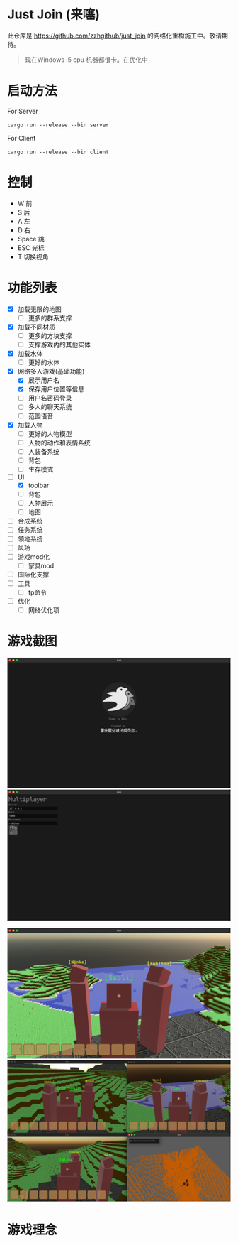 # Just Join (来噻)

此仓库是 https://github.com/zzhgithub/just_join 的网络化重构施工中。敬请期待。


> ~~现在Windows i5 cpu 机器都很卡。在优化中~~

# 启动方法
For Server
```shell
cargo run --release --bin server
```


For Client
```shell
cargo run --release --bin client
```

# 控制
- W 前
- S 后
- A 左
- D 右
- Space 跳
- ESC 光标
- T 切换视角

# 功能列表

- [x] 加载无限的地图
  - [ ] 更多的群系支撑
- [x] 加载不同材质
  - [ ] 更多的方块支撑 
  - [ ] 支撑游戏内的其他实体
- [x] 加载水体
  - [ ] 更好的水体 
- [x] 网络多人游戏(基础功能)
  - [x] 展示用户名
  - [x] 保存用户位置等信息
  - [ ] 用户名密码登录
  - [ ] 多人的聊天系统
  - [ ] 范围语音
- [x] 加载人物 
  - [ ] 更好的人物模型
  - [ ] 人物的动作和表情系统
  - [ ] 人装备系统
  - [ ] 背包
  - [ ] 生存模式
- [ ] UI
  - [x] toolbar
  - [ ] 背包
  - [ ] 人物展示
  - [ ] 地图
- [ ] 合成系统
- [ ] 任务系统
- [ ] 领地系统
- [ ] 风场
- [ ] 游戏mod化
  - [ ] 家具mod
- [ ] 国际化支撑
- [ ] 工具
  - [ ] tp命令
- [ ] 优化
  - [ ] 网络优化项

# 游戏截图
![a](pic/a.png)
![b](pic/b.png)
<!-- ![c](pic/c.png) -->
![d](pic/d.png)
![e](pic/e.png)


# 游戏理念
